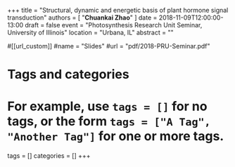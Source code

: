 +++
title = "Structural, dynamic and energetic basis of plant hormone signal transduction"
authors = [ "**Chuankai Zhao**" ]
date = 2018-11-09T12:00:00-13:00
draft = false
event = "Photosynthesis Research Unit Seminar, University of Illinois"
location = "Urbana, IL"
abstract    = ""

#[[url_custom]]
  #name = "Slides"
  #url  = "pdf/2018-PRU-Seminar.pdf"

# Tags and categories
# For example, use `tags = []` for no tags, or the form `tags = ["A Tag", "Another Tag"]` for one or more tags.
tags = []
categories = []
+++
